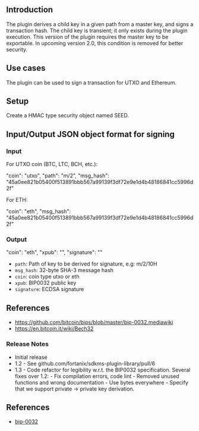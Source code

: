 ## Introduction
The plugin derives a child key in a given path from a master key, and signs
a transaction hash. The child key is transient; it only exists during the
plugin execution. This version of the plugin requires the master key to be
exportable. In upcoming version 2.0, this condition is removed for better
security.

## Use cases

The plugin can be used to sign a transaction for UTXO and Ethereum.

## Setup

Create a HMAC type security object named SEED.

## Input/Output JSON object format for signing

### Input
For UTXO coin (BTC, LTC, BCH, etc.):

 "coin": "utxo",
 "path": "m/2",
 "msg_hash": "45a0ee821b05400f513891bbb567a99139f3df72e9e1d4b48186841cc5996d2f"


For ETH:

 "coin": "eth",
 "msg_hash": "45a0ee821b05400f513891bbb567a99139f3df72e9e1d4b48186841cc5996d2f"


### Output

 "coin": "eth",
 "xpub": "<HD-Wallet-Public-Key>",
 "signature": "<ECDSA signature>"


* `path`:           Path of key to be derived for signature, e.g: m/2/10H
* `msg_hash`:       32-byte SHA-3 message hash
* `coin`:           coin type utxo or eth
* `xpub`:           BIP0032 public key
* `signature`:      ECDSA signature

## References

- https://github.com/bitcoin/bips/blob/master/bip-0032.mediawiki
- https://en.bitcoin.it/wiki/Bech32

### Release Notes
 - Initial release
 - 1.2 - See github.com/fortanix/sdkms-plugin-library/pull/6
 - 1.3 - Code refactor for legibility w.r.t. the BIP0032 specification.
         Several fixes over 1.2:
         - Fix compilation errors, code lint
         - Removed unused functions and wrong documentation
         - Use bytes everywhere
         - Specify that we support private -> private key derivation.
## References

- [bip-0032](https://github.com/bitcoin/bips/blob/master/bip-0032.mediawiki)
